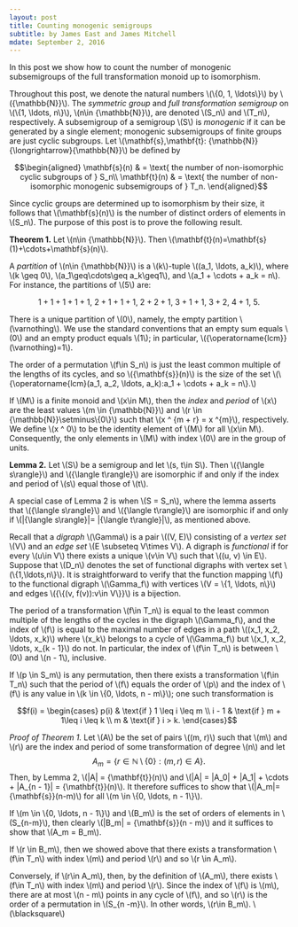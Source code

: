 ```yaml
---
layout: post
title: Counting monogenic semigroups
subtitle: by James East and James Mitchell
mdate: September 2, 2016
---
```


<!-- TODO: oeis links, numbers, code explanation, inverse semigroups -->
In this post we show how to count the number of monogenic subsemigroups of the
full transformation monoid up to isomorphism.

Throughout this post, we denote the natural numbers \\(\\\{0, 1,
\ldots\\\}\\) by \\({\mathbb{N}}\\). The *symmetric group* and *full
transformation semigroup* on \\(\\{1, \ldots, n\\}\\), \\(n\in {\mathbb{N}}\\),
are denoted \\(S_n\\) and \\(T_n\\), respectively. A subsemigroup of a
semigroup \\(S\\) is *monogenic* if it can be generated by a single element;
monogenic subsemigroups of finite groups are just cyclic subgroups. Let
\\(\mathbf{s},\mathbf{t}: {\mathbb{N}}{\longrightarrow}{\mathbb{N}}\\) be
defined by 

$$\begin{aligned}
  \mathbf{s}(n) & = \text{ the number of non-isomorphic cyclic subgroups of }
  S_n\\
  \mathbf{t}(n) & = \text{ the number of non-isomorphic monogenic subsemigroups
  of } T_n.
\end{aligned}$$ 
 
Since cyclic groups are determined up to isomorphism by their size, it follows
that \\(\mathbf{s}(n)\\) is the number of distinct orders of elements in
\\(S_n\\). The purpose of this post is to prove the following result.

**Theorem 1.** Let \\(n\in {\mathbb{N}}\\). Then
\\(\mathbf{t}(n)=\mathbf{s}(1)+\cdots+\mathbf{s}(n)\\).

A *partition* of \\(n\in {\mathbb{N}}\\) is a \\(k\\)-tuple
\\((a_1, \ldots, a_k)\\), where \\(k \geq 0\\), \\(a_1\geq\cdots\geq
a_k\geq1\\), and \\(a_1 + \cdots + a_k = n\\). 
For instance, the partitions of \\(5\\) are:

$$1 + 1 + 1 + 1 + 1,\ 2 + 1 + 1 + 1,\ 2 + 2 + 1,\ 3 + 1 + 1,\ 3 + 2,\ 4 + 1,\
5.$$ 

There is a unique partition of \\(0\\), namely, the empty partition
\\(\varnothing\\). We use the standard conventions that an empty sum equals
\\(0\\) and an empty product equals \\(1\\); in particular,
\\({\operatorname{lcm}}(\varnothing)=1\\).

The order of a permutation \\(f\in S_n\\) is just the least common multiple
of the lengths of its cycles, and so \\({\mathbf{s}}(n)\\) is the size of
the set
\\(\\{\operatorname{lcm}(a_1, a_2, \ldots, a_k):a_1 + \cdots + a_k = n\\}.\\)

If \\(M\\) is a finite monoid and \\(x\in M\\), then the *index* and
*period* of \\(x\\) are the least values \\(m \in {\mathbb{N}}\\) and
\\(r \in {\mathbb{N}}\setminus\\{0\\}\\) such that 
\\(x ^ {m + r} = x ^{m}\\), respectively. We define \\(x ^ 0\\) to be the identity
element of \\(M\\)
for all \\(x\in M\\). Consequently, the only elements in \\(M\\) with index \\(0\\)
are in the group of units.

**Lemma 2.** Let \\(S\\) be a semigroup and let \\(s, t\in
S\\). Then \\({\langle s\rangle}\\) and \\({\langle t\rangle}\\) are isomorphic
if and only if the index and period of \\(s\\) equal those of \\(t\\).

A special case of Lemma 2 is when \\(S = S_n\\), where the
lemma asserts that \\({\langle s\rangle}\\) and \\({\langle t\rangle}\\) are
isomorphic if and only if \\(|{\langle s\rangle}|= |{\langle t\rangle}|\\), as
mentioned above.

Recall that a *digraph* \\(\Gamma\\) is a pair \\((V, E)\\) consisting of a
*vertex set* \\(V\\) and an *edge set* \\(E \subseteq V\times V\\). A digraph is
*functional* if for every \\(u\in V\\) there exists a unique \\(v\in V\\) such
that \\((u, v) \in E\\). Suppose that \\(D_n\\) denotes the set of functional
digraphs with vertex set \\(\\{1,\ldots,n\\}\\). It is straightforward to
verify that the function mapping \\(f\\) to the functional digraph
\\(\Gamma_f\\) with vertices \\(V = \\{1, \ldots, n\\}\\) and edges 
\\({\\{(v, f(v)):v\in V\\}}\\) is a bijection.

The period of a transformation \\(f\in T_n\\) is equal to the least common
multiple of the lengths of the cycles in the digraph \\(\Gamma_f\\), and the
index of \\(f\\) is equal to the maximal number of edges in a path \\((x_1,
x_2, \ldots, x_k)\\) where \\(x_k\\) belongs to a cycle of \\(\Gamma_f\\) but
\\(x_1, x_2, \ldots, x_{k - 1}\\) do not. In particular, the index of \\(f\in
T_n\\) is between \\(0\\) and 
\\(n - 1\\), inclusive. 

If \\(p \in S_m\\) is any
permutation, then there exists a
transformation \\(f\in T_n\\) such that the period of \\(f\\) equals the order
of \\(p\\) and the index of \\(f\\) is any value in
\\(k \in \\{0, \ldots, n - m\\}\\); one such transformation is 

$$f(i) = 
  \begin{cases}
    p(i)  & \text{if } 1 \leq i \leq m    \\
    i - 1 & \text{if } m + 1\leq i \leq k \\
    m     & \text{if } i > k.
  \end{cases}$$

*Proof of Theorem 1.* 
Let \\(A\\) be the set of pairs \\((m, r)\\) such that \\(m\\) and \\(r\\) are
the index and period of some transformation of degree \\(n\\) and let $$A_m =
{\{r\in{\mathbb{N}}\setminus\{0\}:(m,r)\in A\}}.$$ Then, by Lemma 2, \\(|A| =
{\mathbf{t}}(n)\\) and \\(|A| = |A_0| + |A_1| + \cdots + |A_{n - 1}| =
{\mathbf{t}}(n)\\). It therefore suffices to show that
\\(|A_m|={\mathbf{s}}(n-m)\\) for all \\(m \in \\{0, \ldots, n -
1\\}\\). 

If \\(m \in \\{0, \ldots, n - 1\\}\\) and \\(B_m\\) is the set of orders of
elements in \\(S_{n-m}\\), then clearly \\(|B_m| = {\mathbf{s}}(n - m)\\) and it
suffices to show that \\(A_m = B_m\\).

If \\(r \in B_m\\), then we showed above that there exists a transformation
\\(f\in T_n\\) with index \\(m\\) and period \\(r\\) and so \\(r \in A_m\\).

Conversely, if \\(r\in A_m\\), then, by the definition of \\(A_m\\), there
exists \\(f\in T_n\\) with index \\(m\\) and period \\(r\\). Since the index of
\\(f\\) is \\(m\\), there are at most \\(n - m\\) points in any cycle of
\\(f\\), and so \\(r\\) is the order of a permutation in \\(S_{n -m}\\). In
other words, \\(r\in B_m\\). \\(\blacksquare\\)
